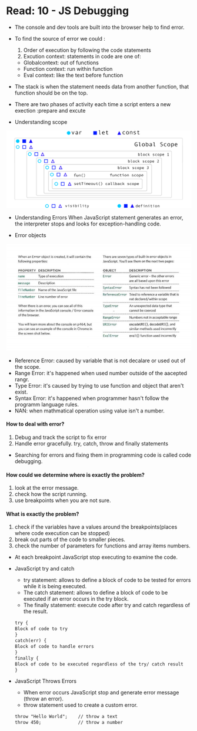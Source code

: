 # Read: 10 - JS Debugging

- The console and dev tools are built into the browser help to find error.
- To find the source of error we could :
  1. Order of execution by following the code statements
  2. Excution context: statements in code are one of:
    - Globalcontext: out of functions
    - Function context: run within function
    - Eval context: like the text before function 

- The stack is when the statement needs data from another function, that function should be on the top.

- There are two phases of activity each time a script enters a new exection :prepare and excute

- Understanding scope

![Understanding scope](Images/Scope.png)


- Understanding Errors
When JavaScript statement generates an error,  the interpreter stops and looks for exception-handling code.


- Error objects

![Error objects](Images/error.png)


* Reference Error: caused by variable that is not decalare or used out of the scope.
* Range Error: it's happened when used number outside of the aacepted rangr.
* Type Error: it's caused by trying to use function and object that aren't exist.
* Syntax Error: it's happened when programmer hasn't follow the programm language rules.
* NAN: when mathmatical operation using value isn't a number.

#### How to deal with error?
1. Debug and track the script to fix error
2. Handle error gracefully. try, catch, throw and finally statements

- Searching for errors and fixing them in programming code is called code debugging.

#### How could we determine where is exactly the problem?
1. look at the error message.
2. check how the script running.
3. use breakpoints when you are not sure.

#### What is exactly the problem?
1. check if the variables have a values around the breakpoints(places where code execution can be stopped)
2. break out parts of the code to smaller pieces.
3. check the number of parameters for functions and array items numbers.

- At each breakpoint JavaScript stop executing to examine the code.

- JavaScript try and catch

  - try statement: allows to define a block of code to be tested for errors while it is being executed.
  - The catch statement: allows to define a block of code to be executed if an error occurs in the try block.
  - The finally statement: execute code after try and catch regardless of the result.

  ````````````````````````
  try {
  Block of code to try
  }
  catch(err) {
  Block of code to handle errors
  } 
  finally {
  Block of code to be executed regardless of the try/ catch result
  }
  ````````````````````````

- JavaScript Throws Errors
  - When error occurs JavaScript stop and generate error message (throw an error).
  - throw statement used to create a custom error.
  
  `````````````````````````
  throw "Hello World";    // throw a text
  throw 450;              // throw a number
  `````````````````````````







